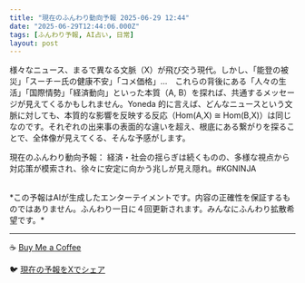 ```yaml
---
title: "現在のふんわり動向予報 2025-06-29 12:44"
date: "2025-06-29T12:44:06.000Z"
tags: [ふんわり予報, AI占い, 日常]
layout: post
---
```


様々なニュース、まるで異なる文脈（X）が飛び交う現代。しかし、「能登の被災」「スーチー氏の健康不安」「コメ価格」…　これらの背後にある「人々の生活」「国際情勢」「経済動向」といった本質（A, B）を探れば、共通するメッセージが見えてくるかもしれません。Yoneda 的に言えば、どんなニュースという文脈に対しても、本質的な影響を反映する反応（Hom(A,X) ≅ Hom(B,X)）は同じなのです。それぞれの出来事の表面的な違いを超え、根底にある繋がりを探ることで、全体像が見えてくる、そんな予感がします。

現在のふんわり動向予報：
経済・社会の揺らぎは続くものの、多様な視点から対応策が模索され、徐々に安定に向かう兆しが見え隠れ。#KGNINJA

<br>
*この予報はAIが生成したエンターテイメントです。内容の正確性を保証するものではありません。ふんわり一日に４回更新されます。みんなにふんわり拡散希望です。*

---
☕️ [Buy Me a Coffee](https://www.buymeacoffee.com/kgninja)

🐦 [現在の予報をXでシェア](https://twitter.com/intent/tweet?text=%E7%8F%BE%E5%9C%A8%E3%81%AE%E3%81%B5%E3%82%93%E3%82%8F%E3%82%8A%E4%BA%88%E5%A0%B1%3A%20%E3%80%8C%E6%A7%98%E3%80%85%E3%81%AA%E3%83%8B%E3%83%A5%E3%83%BC%E3%82%B9%E3%80%81%E3%81%BE%E3%82%8B%E3%81%A7%E7%95%B0%E3%81%AA%E3%82%8B%E6%96%87%E8%84%88%EF%BC%88X%EF%BC%89%E3%81%8C%E9%A3%9B%E3%81%B3%E4%BA%A4%E3%81%86%E7%8F%BE%E4%BB%A3%E3%80%82%E3%80%8D%23KGNINJA%20%E7%B6%9A%E3%81%8D%E3%81%AF%E3%83%96%E3%83%AD%E3%82%B0%E3%81%A7%EF%BC%81%F0%9F%91%87&url=https%3A%2F%2Fkg-ninja.github.io%2FFunwariyoso%2F)
